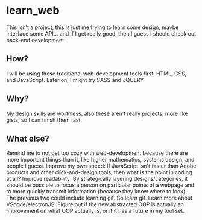 # learn_web
This isn't a project, this is just me trying to learn some design, maybe interface some API... and if I get really good, then I guess I should check out back-end development.

## How?
I will be using these traditional web-development tools first: HTML, CSS, and JavaScript.
Later on, I might try SASS and JQUERY

## Why?
My design skills are worthless, also these aren't really projects, more like gists, so I can finish them fast.

## What else?
Remind me to not get too cozy with web-development because there are more important things than it, like higher mathematics, systems design, and people I guess.
Improve my own speed: If JavaScript isn't faster than Adobe products and other click-and-design tools, then what is the point in coding at all?
Improve readability: By strategically layering designs/categories, it should be possible to focus a person on particular points of a webpage and to more quickly transmit information (because they know where to look)
The previous two could include learning git. So learn git.
Learn more about VScode/electronJS.
Figure out if the new abstracted OOP is actually an improvement on what OOP actually is, or if it has a future in my tool set.